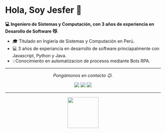 # Hola, Soy Jesfer 👋

**💻 Ingeniero de Sistemas y Computación, con 3 años de experiencia en Desarollo de Software 😼**.

- 🎓 Titulado en Ingiería de Sistemas y Computación en Perú.
- 💻 3 años de experiancia en desarrollo de software princiapalmente con Javascript, Python y Java.
- 💡Conocimiento en automatizacion de procesos mediante Bots RPA.

<hr>
<p align="center">
  <i>Pongámonos en contacto 😉.</i>

<p align="center">
<a href= "https://jesfer.dev"><img src="https://img.icons8.com/?size=50&id=QiwSMfboPt2R&format=png&color=000000"/></a>
<a href= "https://www.linkedin.com/in/jesferlujan/"><img src="https://img.icons8.com/?size=50&id=114445&format=png&color=000000"/></a>
<a href= "mailto:jesferlujan@gmail.com"><img src="https://img.icons8.com/?size=50&id=YrXy82StfwT9&format=png&color=000000"/></a>


</p>

---

<p align="center">
  <img src="https://raw.githubusercontent.com/coderjojo/coderjojo/master/img/github.gif" width=100>
  <br><br>
</p>

